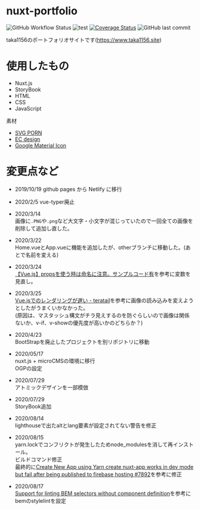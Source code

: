 # nuxt-portfolio

![GitHub Workflow Status](https://img.shields.io/github/workflow/status/taka1156/nuxt-portoflio/firebase%20deploy) ![test](https://github.com/taka1156/nuxt-portoflio/workflows/test/badge.svg?branch=add%2Fgithub-actions) [![Coverage Status](https://coveralls.io/repos/github/taka1156/nuxt-portoflio/badge.svg)](https://coveralls.io/github/taka1156/nuxt-portoflio) ![GitHub last commit](https://img.shields.io/github/last-commit/taka1156/nuxt-portoflio)

taka1156のポートフォリオサイトです(https://www.taka1156.site)

# 使用したもの

- Nuxt.js
- StoryBook
- HTML
- CSS
- JavaScript

素材

- [SVG PORN](https://svgporn.com/)
- [EC design](http://design-ec.com)
- [Google Material Icon](https://material.io/resources/icons/?style=baseline)

# 変更点など

- 2019/10/19
  github pages から Netlify に移行<br>

- 2020/2/5
  vue-typer廃止<br>

- 2020/3/14<br>
  画像に`.PNG`や`.png`など大文字・小文字が混じっていたので一回全ての画像を削除して追加し直した。<br>

- 2020/3/22<br>
  Home.vueとApp.vueに機能を追加したが、otherブランチに移動した。(あとで名前を変える)

- 2020/3/24<br>
  [【Vue.js】propsを使う時は命名に注意。サンプルコード有](https://dev83.com/vue-props/)を参考に変数を見直し。

- 2020/3/25<br>
  [Vue.jsでのレンダリングが遅い - teratail](https://teratail.com/questions/138888)を参考に画像の読み込みを変えようとしたがうまくいかなかった。<br>
  (原因は、マスタッシュ構文がチラ見えするのを防ぐらしいので画像は関係ないか、v-if、v-showの優先度が高いかのどちらか？)

- 2020/4/23<br>
  BootStrapを廃止したプロジェクトを別リポジトリに移動

- 2020/05/17<br>
  nuxt.js + microCMSの環境に移行<br>
  OGPの設定

- 2020/07/29<br>
 アトミックデザインを一部模倣

- 2020/07/29<br>
 StoryBook追加

- 2020/08/14<br>
  lighthouseで出たaltとlang要素が設定されてない警告を修正

- 2020/08/15<br>
  yarn.lockでコンフリクトが発生したためnode_modulesを消して再インストール。<br>
  ビルドコマンド修正<br>
  最終的に[Create New App using Yarn create nuxt-app works in dev mode but fail after being published to firebase hosting #7892](https://github.com/nuxt/nuxt.js/issues/7892#issuecomment-671956507)を参考に修正

- 2020/08/17<br>
  [Support for linting BEM selectors without component definition](https://github.com/postcss/postcss-bem-linter/issues/82#issuecomment-292464488)を参考にbemのstylelintを設定